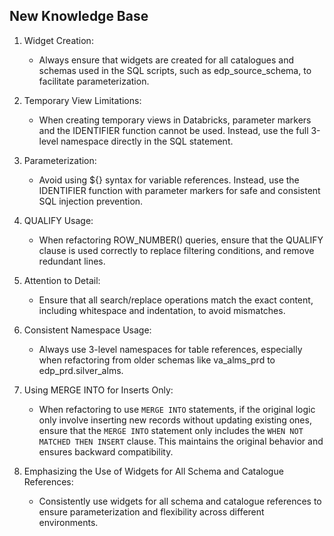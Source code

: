 ## New Knowledge Base

1. Widget Creation:
   - Always ensure that widgets are created for all catalogues and schemas used in the SQL scripts, such as edp_source_schema, to facilitate parameterization.

2. Temporary View Limitations:
   - When creating temporary views in Databricks, parameter markers and the IDENTIFIER
 function cannot be used. Instead, use the full 3-level namespace directly in the SQL
 statement.

3. Parameterization:
   - Avoid using ${} syntax for variable references. Instead, use the IDENTIFIER function with parameter markers for safe and consistent SQL injection prevention.

4. QUALIFY Usage:
   - When refactoring ROW_NUMBER() queries, ensure that the QUALIFY clause is used correctly to replace filtering conditions, and remove redundant lines.

5. Attention to Detail:
   - Ensure that all search/replace operations match the exact content, including whitespace and indentation, to avoid mismatches.

6. Consistent Namespace Usage:
   - Always use 3-level namespaces for table references, especially when refactoring from older schemas like va_alms_prd to edp_prd.silver_alms.

7. Using MERGE INTO for Inserts Only:
   - When refactoring to use `MERGE INTO` statements, if the original logic only involve
 inserting new records without updating existing ones, ensure that the `MERGE INTO`
 statement only includes the `WHEN NOT MATCHED THEN INSERT` clause. This maintains the
 original behavior and ensures backward compatibility.

8. Emphasizing the Use of Widgets for All Schema and Catalogue References:
   - Consistently use widgets for all schema and catalogue references to ensure parameterization and flexibility across different environments.
